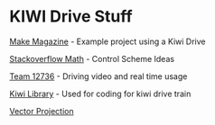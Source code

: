 # KIWI Drive Stuff #

[Make Magazine](https://makezine.com/projects/kiwi//) - Example project using a Kiwi Drive

[Stackoverflow Math](https://stackoverflow.com/questions/3748037/how-to-control-a-kiwi-drive-robot) - Control Scheme Ideas

[Team 12736](https://www.youtube.com/watch?v=luzvJ3wJkNU) - Driving video and real time usage

[Kiwi Library](https://docs.ftclib.org/ftclib/features/drivebases) - Used for coding for kiwi drive train

[Vector Projection](https://www.youtube.com/watch?v=PLcniG5HmRk)



